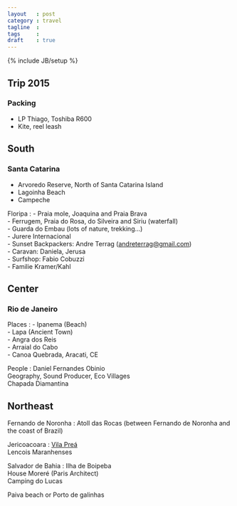 ```yaml
---
layout   : post
category : travel
tagline  : 
tags     : 
draft    : true
---
```

{% include JB/setup %}

## Trip 2015

### Packing

- LP Thiago, Toshiba R600
- Kite, reel leash

## South

###	Santa Catarina

 - Arvoredo Reserve, North of Santa Catarina Island
 - Lagoinha Beach
 - Campeche

Floripa
:   - Praia mole, Joaquina and Praia Brava  
    - Ferrugem, Praia do Rosa, do Silveira and Siriu (waterfall)  
    - Guarda do Embau (lots of nature, trekking...)  
    - Jurere Internacional  
	- Sunset Backpackers: Andre Terrag (andreterrag@gmail.com)  
	- Caravan: Daniela, Jerusa  
    - Surfshop: Fabio Cobuzzi  
	- Familie Kramer/Kahl

## Center

### Rio de Janeiro

Places
:   - Ipanema (Beach)  
	- Lapa (Ancient Town)  
    - Angra dos Reis  
    - Arraial do Cabo  
    - Canoa Quebrada, Aracati, CE
    
People
:    Daniel Fernandes Obinio  
     Geography, Sound Producer, Eco Villages  
     Chapada Diamantina  

## Northeast

Fernando de Noronha
:  Atoll das Rocas (between Fernando de Noronha and the coast of Brazil)

Jericoacoara
:   [Vila Preá](http://www.vilaprea.com/english/vila_prea_kitesurfing_hotel_pousada_prea_jericoacoara.htm)  
    Lencois Maranhenses

Salvador de Bahia
:   Ilha de Boipeba  
    House Moreré (Paris Architect)  
    Camping do Lucas

Paiva beach or Porto de galinhas
